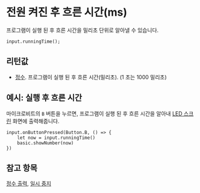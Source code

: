 # 전원 켜진 후 흐른 시간(ms)

프로그램이 실행 된 후 흐른 시간을 밀리초 단위로 알아낼 수 있습니다.

```sig
input.runningTime();
```

## 리턴값

* [정수](/types/number). 프로그램이 실행 된 후 흐른 시간(밀리초). (1 초는 1000 밀리초)

## 예시: 실행 후 흐른 시간

마이크로비트의 `B` 버튼을 누르면, 프로그램이 실행 된 후 흐른 시간을 알아내 [LED 스크린](/device/screen) 화면에 출력해줍니다.

```blocks
input.onButtonPressed(Button.B, () => {
    let now = input.runningTime()
    basic.showNumber(now)
})
```

## 참고 항목

[정수 출력](/reference/basic/show-number), [일시 중지](/reference/basic/pause)